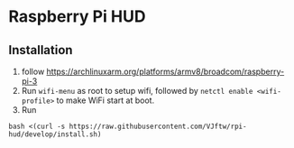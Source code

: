 # Raspberry Pi HUD

## Installation
1. follow https://archlinuxarm.org/platforms/armv8/broadcom/raspberry-pi-3
2. Run `wifi-menu` as root to setup wifi, followed by `netctl enable <wifi-profile>` to make WiFi start at boot.
3. Run
```
bash <(curl -s https://raw.githubusercontent.com/VJftw/rpi-hud/develop/install.sh)
```
